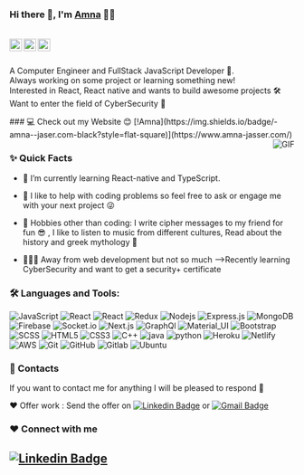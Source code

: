 ### Hi there 👋, I'm [Amna](https://github.com/Amna-cpe) 👨‍💻

<br/>

<a href="https://www.linkedin.com/in/amnaalthafeeri/">
  <img align="left" alt="Amna's Linkedin" width="22px" src="https://cdn.jsdelivr.net/npm/simple-icons@v3/icons/linkedin.svg" />
</a>


<a href="https://twitter.com/am26_00">
  <img align="left" alt="Amna Jasser | Twitter" width="22px" src="https://cdn.jsdelivr.net/npm/simple-icons@v3/icons/twitter.svg" />
</a>

<a href="mailto:amnaalthaferi@gmail.com">
  <img align="left" alt="Amna's Email" width="22px" src="https://cdn.jsdelivr.net/npm/simple-icons@v3/icons/gmail.svg" />
</a>


<br />

<br/>

<p>
A Computer Engineer and FullStack JavaScript Developer 🚀.
 <br/>
 Always working on some project or learning something new!
<br/>
Interested in React, React native and wants to build awesome projects 🛠
<br/>
Want to enter the field of CyberSecurity 🔐
<br/></p>
### 💻  Check out my Website 😊 [!Amna](https://img.shields.io/badge/-amna--jaser.com-black?style=flat-square)](https://www.amna-jasser.com/)



  <img align="right" alt="GIF" src="https://media.giphy.com/media/L1R1tvI9svkIWwpVYr/giphy.gif" />
  
### ✨ Quick Facts


- 🌱 I’m currently learning React-native and TypeScript.

- 💬 I like to help with coding problems so feel free to ask or engage me with your next project 😜
- 🎿 Hobbies other than coding: I write cipher messages to my friend for fun 😎 , I like to listen to music from different cultures, Read about the history and greek mythology 👀


- 👨🏽‍💻 Away from web development but not so much -->Recently learning CyberSecurity and want to get a security+ certificate

### 🛠️ Languages and Tools:

![JavaScript](https://img.shields.io/badge/-JavaScript-black?style=flat-square&logo=javascript)
![React](https://img.shields.io/badge/-React-black?style=flat-square&logo=react)
![React](https://img.shields.io/badge/-react--native-black?style=flat-square&logo=react)
![Redux](https://img.shields.io/badge/-Redux-black?style=flat-square&logo=Redux)
![Nodejs](https://img.shields.io/badge/-Nodejs-black?style=flat-square&logo=Node.js)
![Express.js](https://img.shields.io/badge/-Express-black?style=flat-square&logo=expressjs)
![MongoDB](https://img.shields.io/badge/-MongoDB-black?style=flat-square&logo=mongodb)
![Firebase](https://img.shields.io/badge/-Firebase-black?style=flat-square&logo=Firebase)
![Socket.io](https://img.shields.io/badge/-Socket-black?style=flat-square&logo=socket.io)
![Next.js](https://img.shields.io/badge/-Next-black?style=flat-square&logo=Next.js)
![GraphQl](https://img.shields.io/badge/-graphQl-black?style=flat-square&logo=graphql)
![Material_UI](https://img.shields.io/badge/-Material_UI-black?style=flat-square&logo=material-ui)
![Bootstrap](https://img.shields.io/badge/-Bootstrap-black?style=flat-square&logo=bootstrap)
![SCSS](https://img.shields.io/badge/-SCSS-black?style=flat-square&logo=SASS)
![HTML5](https://img.shields.io/badge/-HTML5-black?style=flat-square&logo=html5&logoColor=white)
![CSS3](https://img.shields.io/badge/-CSS3-black?style=flat-square&logo=css3)
![C++](https://img.shields.io/badge/-C++-black?style=flat-square&logo=c)
![java](https://img.shields.io/badge/-java-black?style=flat-square&logo=java)
![python](https://img.shields.io/badge/-python-black?style=flat-square&logo=python)
![Heroku](https://img.shields.io/badge/-Heroku-black?style=flat-square&logo=heroku)
![Netlify](https://img.shields.io/badge/-Netlify-black?style=flat-square&logo=netlify)
![AWS](https://img.shields.io/badge/-aws-black?style=flat-square&logo=amazon)
![Git](https://img.shields.io/badge/-Git-black?style=flat-square&logo=git)
![GitHub](https://img.shields.io/badge/-GitHub-black?style=flat-square&logo=github)
![Gitlab](https://img.shields.io/badge/-Gitlab-black?style=flat-square&logo=gitlab)
![Ubuntu](https://img.shields.io/badge/-kalilinux-black?style=flat-square&logo=kalilinux)



### 👣 Contacts

If you want to contact me for anything I will be pleased to respond 🥰

❤️ Offer work : Send the offer on [![Linkedin Badge](https://img.shields.io/badge/-amna--jaser-blue?style=flat-square&logo=linkedin)](https://www.linkedin.com/in/amnaalthafeeri/)
or 
[![Gmail Badge](https://img.shields.io/badge/-amnaalthaferi@gmail.com-c14438?style=flat-square&logo=Gmail&logoColor=white&link=mailto:amnaalthaferi@gmail.com)](mailto:amnaalthaferi@gmail.com)



### ❤️ Connect with me 
[![Linkedin Badge](https://img.shields.io/badge/-amna--jaser-blue?style=flat-square&logo=linkedin)](https://www.linkedin.com/in/amnaalthafeeri/)
----
